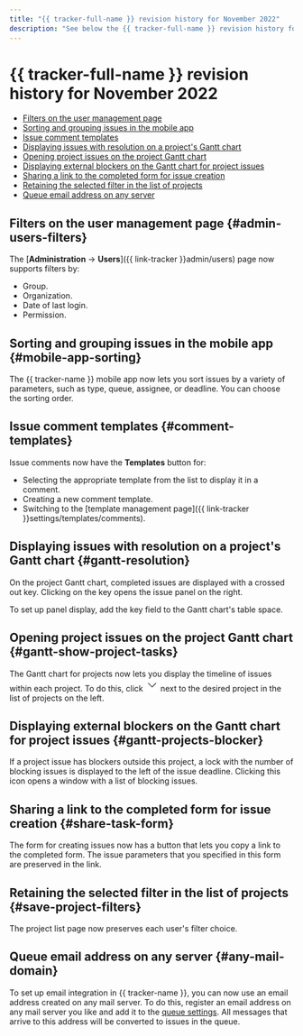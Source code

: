 ```yaml
---
title: "{{ tracker-full-name }} revision history for November 2022"
description: "See below the {{ tracker-full-name }} revision history for November 2022."
---
```


# {{ tracker-full-name }} revision history for November 2022

* [Filters on the user management page](#admin-users-filters)
* [Sorting and grouping issues in the mobile app](#mobile-app-sorting)
* [Issue comment templates](#comment-templates)
* [Displaying issues with resolution on a project's Gantt chart](#gantt-resolution)
* [Opening project issues on the project Gantt chart](#gantt-show-project-tasks)
* [Displaying external blockers on the Gantt chart for project issues](#gantt-projects-blocker)
* [Sharing a link to the completed form for issue creation](#share-task-form)
* [Retaining the selected filter in the list of projects](#save-project-filters)
* [Queue email address on any server](#any-mail-domain)

## Filters on the user management page {#admin-users-filters}

The [**Administration** → **Users**]({{ link-tracker }}admin/users) page now supports filters by:
* Group.
* Organization.
* Date of last login.
* Permission.

## Sorting and grouping issues in the mobile app {#mobile-app-sorting}

The {{ tracker-name }} mobile app now lets you sort issues by a variety of parameters, such as type, queue, assignee, or deadline. You can choose the sorting order.

## Issue comment templates {#comment-templates}

Issue comments now have the **Templates** button for:
* Selecting the appropriate template from the list to display it in a comment.
* Creating a new comment template.
* Switching to the [template management page]({{ link-tracker }}settings/templates/comments).

## Displaying issues with resolution on a project's Gantt chart {#gantt-resolution}

On the project Gantt chart, completed issues are displayed with a crossed out key. Clicking on the key opens the issue panel on the right.

To set up panel display, add the key field to the Gantt chart's table space.

## Opening project issues on the project Gantt chart {#gantt-show-project-tasks}

The Gantt chart for projects now lets you display the timeline of issues within each project. To do this, click ![](../../_assets/tracker/checklist-open.png) next to the desired project in the list of projects on the left.

## Displaying external blockers on the Gantt chart for project issues {#gantt-projects-blocker}

If a project issue has blockers outside this project, a lock with the number of blocking issues is displayed to the left of the issue deadline. Clicking this icon opens a window with a list of blocking issues.

## Sharing a link to the completed form for issue creation {#share-task-form}

The form for creating issues now has a button that lets you copy a link to the completed form. The issue parameters that you specified in this form are preserved in the link.

## Retaining the selected filter in the list of projects {#save-project-filters}

The project list page now preserves each user's filter choice.

## Queue email address on any server {#any-mail-domain}

To set up email integration in {{ tracker-name }}, you can now use an email address created on any mail server.
To do this, register an email address on any mail server you like and add it to the [queue settings](../manager/queue-mail.md). All messages that arrive to this address will be converted to issues in the queue.
